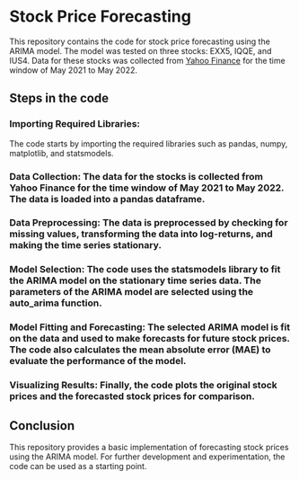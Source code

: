 # Stock Price Forecasting
This repository contains the code for stock price forecasting using the ARIMA model. The model was tested on three stocks: EXX5, IQQE, and IUS4. Data for these stocks was collected from [Yahoo Finance](https://finance.yahoo.com/) for the time window of May 2021 to May 2022.

## Steps in the code

### Importing Required Libraries: 
The code starts by importing the required libraries such as pandas, numpy, matplotlib, and statsmodels.

### Data Collection: The data for the stocks is collected from Yahoo Finance for the time window of May 2021 to May 2022. The data is loaded into a pandas dataframe.

### Data Preprocessing: The data is preprocessed by checking for missing values, transforming the data into log-returns, and making the time series stationary.

### Model Selection: The code uses the statsmodels library to fit the ARIMA model on the stationary time series data. The parameters of the ARIMA model are selected using the auto_arima function.

### Model Fitting and Forecasting: The selected ARIMA model is fit on the data and used to make forecasts for future stock prices. The code also calculates the mean absolute error (MAE) to evaluate the performance of the model.

### Visualizing Results: Finally, the code plots the original stock prices and the forecasted stock prices for comparison.

## Conclusion
This repository provides a basic implementation of forecasting stock prices using the ARIMA model. For further development and experimentation, the code can be used as a starting point.
